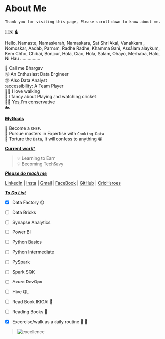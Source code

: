 
# About Me

```Welcome!
Thank you for visiting this page, Please scroll down to know about me.
```

🇮🇳 🛕

Hello, Namaste, Namaskarah, Namaskara, Sat Shri Akal, Vanakkam , Nomoskar, Aadab, Parnam, Radhe Radhe, Khamma Gani, Assālam alaykum, Kem Chho, Chibai, Bonjour, Hola, Ciao, Hola, Salam, Ohayo, Merhaba, Halo, Ni Hau ................

  
 📢 Call me Bhargav   
 🉑 An Enthusiast Data Engineer   
 🉑 Also Data Analyst  
 :accessibility: A Team Player  
 🏃‍♂️ I love walking    
 🏏 I fancy about Playing and watching cricket  
 👱‍♂️ Yes,I'm conservative     
 🏍️         



<ins>**MyGoals**</ins>  

🥅 Become a `CHEF`.  
🥅 Pursue masters in Expertise with `Cooking Data`    
🥅 Torture the `Data`, It will confess to anything 😜            


      



<ins>**Current work***</ins>    

> 💡 Learning to Earn    
> 💡 Becoming TechSavy
>   
 




  
<ins>***Please do reach me***</ins>

[LinkedIn][L1] | [Insta][IG] | [Gmail][G1] | [FaceBook][Fb] | [GitHub][GH] | [CricHeroes][CH]         





    
<ins>***To Do List***</ins>            

- [x] Data Factory 😓
- [ ] Data Bricks
- [ ] Synapse Analytics
- [ ] Power BI
- [ ] Python Basics
- [ ] Python Intermediate
- [ ] PySpark
- [ ] Spark SQK
- [ ] Azure DevOps
- [ ] Hive QL 
- [ ] Read Book IKIGAI 📖
- [ ] Reading Books 📖
- [x] Excercise/walk as a daily routine 🥇 🏃










> ![excellence](https://www.baltana.com/files/wallpapers-4/Dr.-A.P.J.-Abdul-Kalam-Quotes-Wallpaper-HD-13810.jpg)




[Below are the Links invisible used in above link references, This is also comment]: #

[L1]: https://github.com/Bhargav-ehub
[IG]: https://github.com/Bhargav-ehub
[G1]: ebreddy1997@gmail.com
[Fb]: https://github.com/Bhargav-ehub
[GH]: https://github.com/Bhargav-ehub
[CH]: https://cricheroes.com/player-profile/23878072/bhargav/matches  

